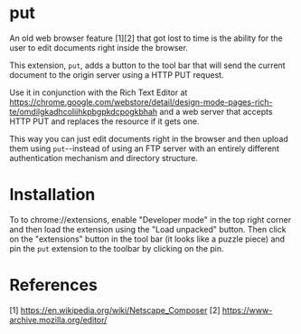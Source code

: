 # put

An old web browser feature [1][2] that got lost to time is the ability for the user to edit documents right inside the browser.

This extension, `put`, adds a button to the tool bar that will send the current document to the origin server using a HTTP PUT request.

Use it in conjunction with the Rich Text Editor at https://chrome.google.com/webstore/detail/design-mode-pages-rich-te/omdilgkadhcoliihkpbgpkdcpogkbhah and a web server that accepts HTTP PUT and replaces the resource if it gets one.

This way you can just edit documents right in the browser and then upload them using `put`--instead of using an FTP server with an entirely different authentication mechanism and directory structure.

# Installation

To to chrome://extensions, enable "Developer mode" in the top right corner and then load the extension using the "Load unpacked" button.
Then click on the "extensions" button in the tool bar (it looks like a puzzle piece) and pin the `put` extension to the toolbar by clicking on the pin.

# References

[1] https://en.wikipedia.org/wiki/Netscape_Composer
[2] https://www-archive.mozilla.org/editor/

